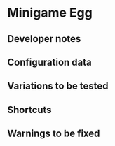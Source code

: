 # Minigame Egg

## Developer notes

## Configuration data

## Variations to be tested

## Shortcuts

## Warnings to be fixed
